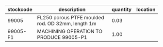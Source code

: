 |stockcode|description|quantity|location|
|---------|-----------|--------|--------|
|99005|FL250 porous PTFE moulded rod. OD 32mm, length 1m|0.03||
|99005-F1|MACHINING OPERATION TO PRODUCE 99005-P1|1.00||
